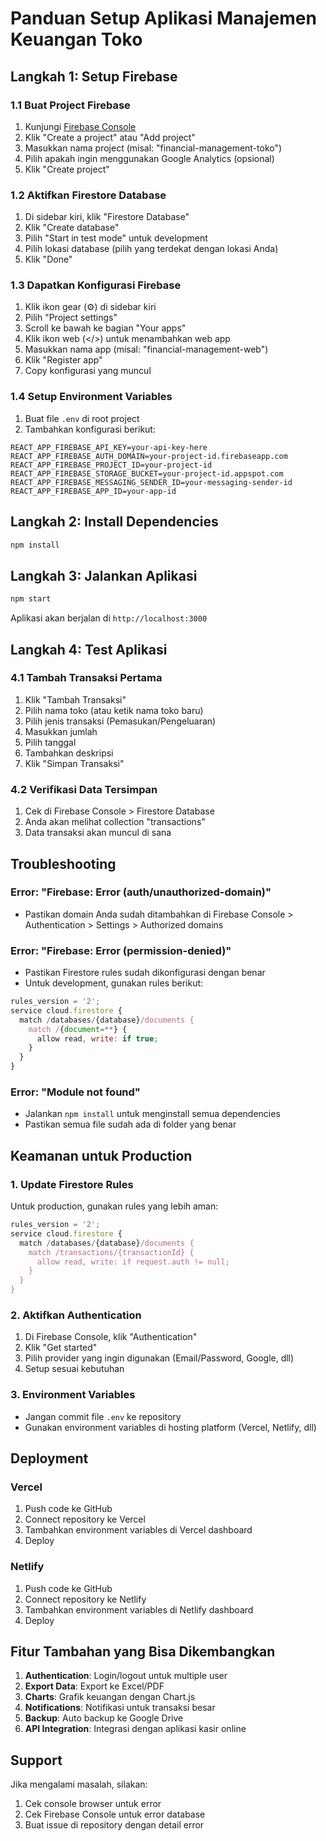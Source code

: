 # Panduan Setup Aplikasi Manajemen Keuangan Toko

## Langkah 1: Setup Firebase

### 1.1 Buat Project Firebase

1. Kunjungi [Firebase Console](https://console.firebase.google.com/)
2. Klik "Create a project" atau "Add project"
3. Masukkan nama project (misal: "financial-management-toko")
4. Pilih apakah ingin menggunakan Google Analytics (opsional)
5. Klik "Create project"

### 1.2 Aktifkan Firestore Database

1. Di sidebar kiri, klik "Firestore Database"
2. Klik "Create database"
3. Pilih "Start in test mode" untuk development
4. Pilih lokasi database (pilih yang terdekat dengan lokasi Anda)
5. Klik "Done"

### 1.3 Dapatkan Konfigurasi Firebase

1. Klik ikon gear (⚙️) di sidebar kiri
2. Pilih "Project settings"
3. Scroll ke bawah ke bagian "Your apps"
4. Klik ikon web (</>) untuk menambahkan web app
5. Masukkan nama app (misal: "financial-management-web")
6. Klik "Register app"
7. Copy konfigurasi yang muncul

### 1.4 Setup Environment Variables

1. Buat file `.env` di root project
2. Tambahkan konfigurasi berikut:

```env
REACT_APP_FIREBASE_API_KEY=your-api-key-here
REACT_APP_FIREBASE_AUTH_DOMAIN=your-project-id.firebaseapp.com
REACT_APP_FIREBASE_PROJECT_ID=your-project-id
REACT_APP_FIREBASE_STORAGE_BUCKET=your-project-id.appspot.com
REACT_APP_FIREBASE_MESSAGING_SENDER_ID=your-messaging-sender-id
REACT_APP_FIREBASE_APP_ID=your-app-id
```

## Langkah 2: Install Dependencies

```bash
npm install
```

## Langkah 3: Jalankan Aplikasi

```bash
npm start
```

Aplikasi akan berjalan di `http://localhost:3000`

## Langkah 4: Test Aplikasi

### 4.1 Tambah Transaksi Pertama

1. Klik "Tambah Transaksi"
2. Pilih nama toko (atau ketik nama toko baru)
3. Pilih jenis transaksi (Pemasukan/Pengeluaran)
4. Masukkan jumlah
5. Pilih tanggal
6. Tambahkan deskripsi
7. Klik "Simpan Transaksi"

### 4.2 Verifikasi Data Tersimpan

1. Cek di Firebase Console > Firestore Database
2. Anda akan melihat collection "transactions"
3. Data transaksi akan muncul di sana

## Troubleshooting

### Error: "Firebase: Error (auth/unauthorized-domain)"

- Pastikan domain Anda sudah ditambahkan di Firebase Console > Authentication > Settings > Authorized domains

### Error: "Firebase: Error (permission-denied)"

- Pastikan Firestore rules sudah dikonfigurasi dengan benar
- Untuk development, gunakan rules berikut:

```javascript
rules_version = '2';
service cloud.firestore {
  match /databases/{database}/documents {
    match /{document=**} {
      allow read, write: if true;
    }
  }
}
```

### Error: "Module not found"

- Jalankan `npm install` untuk menginstall semua dependencies
- Pastikan semua file sudah ada di folder yang benar

## Keamanan untuk Production

### 1. Update Firestore Rules

Untuk production, gunakan rules yang lebih aman:

```javascript
rules_version = '2';
service cloud.firestore {
  match /databases/{database}/documents {
    match /transactions/{transactionId} {
      allow read, write: if request.auth != null;
    }
  }
}
```

### 2. Aktifkan Authentication

1. Di Firebase Console, klik "Authentication"
2. Klik "Get started"
3. Pilih provider yang ingin digunakan (Email/Password, Google, dll)
4. Setup sesuai kebutuhan

### 3. Environment Variables

- Jangan commit file `.env` ke repository
- Gunakan environment variables di hosting platform (Vercel, Netlify, dll)

## Deployment

### Vercel

1. Push code ke GitHub
2. Connect repository ke Vercel
3. Tambahkan environment variables di Vercel dashboard
4. Deploy

### Netlify

1. Push code ke GitHub
2. Connect repository ke Netlify
3. Tambahkan environment variables di Netlify dashboard
4. Deploy

## Fitur Tambahan yang Bisa Dikembangkan

1. **Authentication**: Login/logout untuk multiple user
2. **Export Data**: Export ke Excel/PDF
3. **Charts**: Grafik keuangan dengan Chart.js
4. **Notifications**: Notifikasi untuk transaksi besar
5. **Backup**: Auto backup ke Google Drive
6. **API Integration**: Integrasi dengan aplikasi kasir online

## Support

Jika mengalami masalah, silakan:

1. Cek console browser untuk error
2. Cek Firebase Console untuk error database
3. Buat issue di repository dengan detail error
